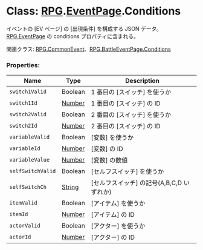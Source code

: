 # Class: [RPG](RPG.md).[EventPage](RPG.EventPage.md).Conditions

イベントの [EV ページ] の [出現条件] を構成する JSON データ。<br/>
[RPG.EventPage](RPG.EventPage.md) の conditions プロパティに含まれる。

関連クラス: [RPG.CommonEvent](RPG.CommonEvent.md)、[RPG.BattleEventPage.Conditions](RPG.BattleEventPage.Conditions.md)

### Properties:

| Name              | Type                | Description                               |
| ----------------- | ------------------- | ----------------------------------------- |
| `switch1Valid`    | Boolean             | 1 番目の [スイッチ] を使うか              |
| `switch1Id`       | [Number](Number.md) | 1 番目の [スイッチ] の ID                 |
| `switch2Valid`    | Boolean             | 2 番目の [スイッチ] を使うか              |
| `switch2Id`       | [Number](Number.md) | 2 番目の [スイッチ] の ID                 |
| `variableValid`   | Boolean             | [変数] を使うか                           |
| `variableId`      | [Number](Number.md) | [変数] の ID                              |
| `variableValue`   | [Number](Number.md) | [変数] の数値                             |
| `selfSwitchValid` | Boolean             | [セルフスイッチ] を使うか                 |
| `selfSwitchCh`    | [String](String.md) | [セルフスイッチ] の記号(A,B,C,D いずれか) |
| `itemValid`       | Boolean             | [アイテム] を使うか                       |
| `itemId`          | [Number](Number.md) | [アイテム] の ID                          |
| `actorValid`      | Boolean             | [アクター] を使うか                       |
| `actorId`         | [Number](Number.md) | [アクター] の ID                          |
